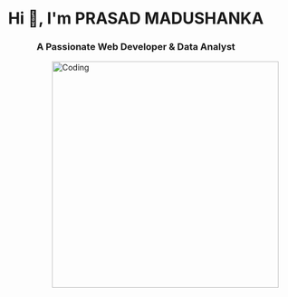 <h1 align="center">Hi 👋, I'm PRASAD MADUSHANKA</h1>
<h3 align="center">A Passionate Web Developer & Data Analyst</h3>
<img align="right" alt="Coding" width="400" src="https://i.pinimg.com/originals/e7/26/c7/e726c74ac081eed50feee1433d12c998.gif">
